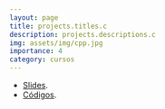 ```yaml
---
layout: page
title: projects.titles.c
description: projects.descriptions.c
img: assets/img/cpp.jpg
importance: 4
category: cursos
---
```


* [Slides](https://github.com/afraniomelo/curso-c-cpp/blob/master/curso_c.pdf).
* [Códigos](https://github.com/afraniomelo/curso-c-cpp/tree/master/codigos).